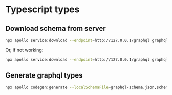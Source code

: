 # Typescript types

## Download schema from server

```bash
npx apollo service:download --endpoint=http://127.0.0.1/graphql graphql-schema.json --header="Authorization: Bearer eyJhbGciOiJIUzI1NiJ9.eyJ1c2VyIjoiMjAyOWJkNjMtZjFlZi1mODRmLWY2NGYtZmM2ZWRhODNhZTVmIiwicnNrIjoiNWQifQ.CepICi0497fgxaNfo9kp5ZQ8DmaHOqUgKGYx29VozJo"
```

Or, if not working:

```bash
npx apollo service:download --endpoint=http://127.0.0.1/graphql graphql-schema.json --header=\"Authorization: Bearer eyJhbGciOiJIUzI1NiJ9.eyJ1c2VyIjoiMjAyOWJkNjMtZjFlZi1mODRmLWY2NGYtZmM2ZWRhODNhZTVmIiwicnNrIjoiNWQifQ.CepICi0497fgxaNfo9kp5ZQ8DmaHOqUgKGYx29VozJo\"
```

## Generate graphql types

```bash
npx apollo codegen:generate --localSchemaFile=graphql-schema.json,schema.graphql --target=typescript --tagName=gql
```

